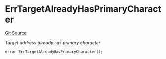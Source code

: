 # ErrTargetAlreadyHasPrimaryCharacter
[Git Source](https://github.com/Crossbell-Box/Crossbell-Contracts/blob/d7930db5cd89d52737395aa81b0ec583ccadb80c/contracts/libraries/Error.sol)

*Target address already has primary character*


```solidity
error ErrTargetAlreadyHasPrimaryCharacter();
```

